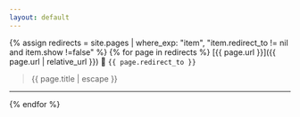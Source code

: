 ```yaml
---
layout: default
---
```


{% assign redirects = site.pages | where_exp: "item", "item.redirect_to != nil and item.show !=false" %}
{% for page in redirects %}
  [{{ page.url }}]({{ page.url | relative_url }}) 🔀 `{{ page.redirect_to }}`

  > {{ page.title | escape }}

  ---
{% endfor %}
